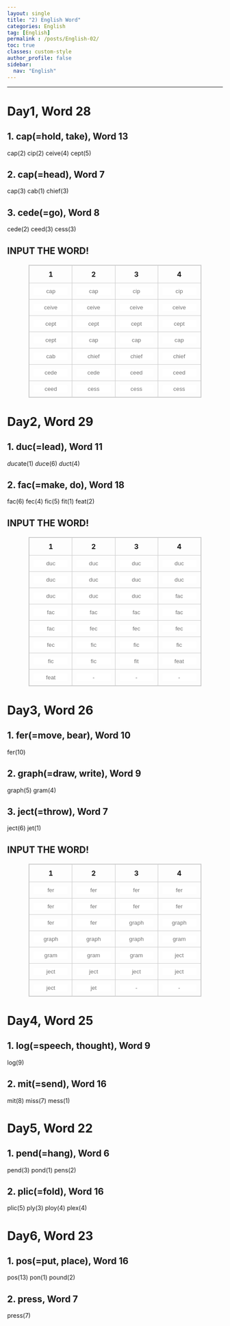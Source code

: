```yaml
---
layout: single
title: "2) English Word"
categories: English
tag: [English]
permalink : /posts/English-02/
toc: true
classes: custom-style
author_profile: false
sidebar:
  nav: "English"
---
```


<head>
  <style>
    table {
        border-collapse: collapse;
        width: 80%;
        margin: 20px auto;
    }
    table, th, td {
        border: 1px solid #ccc;
    }
    th, td {
        text-align: center;
        padding: 10px;
    }
    td.match {
        background-color: solid rgb(183, 240, 177);/* 매칭된 셀의 색상 */
        color: solid rgb(183, 240, 177);
    }
    input {
        width: 100%;
        border: none;
        text-align: center;
    }
    input:focus {
        outline: none;
    }
  </style>
</head>

<hr>

# Day1, Word 28

## 1. cap(=hold, take), Word 13

cap(2) cip(2) ceive(4) cept(5)

## 2. cap(=head), Word 7

cap(3) cab(1) chief(3)

## 3. cede(=go), Word 8

cede(2) ceed(3) cess(3)

## INPUT THE WORD!

<table id="Day01">
  <thead>
      <tr>
          <th>1</th>
          <th>2</th>
          <th>3</th>
          <th>4</th>
      </tr>
  </thead>
  <tbody>
      <tr>
          <td><input type="text" placeholder="cap"></td>
          <td><input type="text" placeholder="cap"></td>
          <td><input type="text" placeholder="cip"></td>
          <td><input type="text" placeholder="cip"></td>
      </tr>
      <tr>
          <td><input type="text" placeholder="ceive"></td>
          <td><input type="text" placeholder="ceive"></td>
          <td><input type="text" placeholder="ceive"></td>
          <td><input type="text" placeholder="ceive"></td>
      </tr>
      <tr>
          <td><input type="text" placeholder="cept"></td>
          <td><input type="text" placeholder="cept"></td>
          <td><input type="text" placeholder="cept"></td>
          <td><input type="text" placeholder="cept"></td>
      </tr>
      <tr>
          <td><input type="text" placeholder="cept"></td>
          <td><input type="text" placeholder="cap"></td>
          <td><input type="text" placeholder="cap"></td>
          <td><input type="text" placeholder="cap"></td>
      </tr>
      <tr>
          <td><input type="text" placeholder="cab"></td>
          <td><input type="text" placeholder="chief"></td>
          <td><input type="text" placeholder="chief"></td>
          <td><input type="text" placeholder="chief"></td>
      </tr>
      <tr>
          <td><input type="text" placeholder="cede"></td>
          <td><input type="text" placeholder="cede"></td>
          <td><input type="text" placeholder="ceed"></td>
          <td><input type="text" placeholder="ceed"></td>
      </tr>
      <tr>
          <td><input type="text" placeholder="ceed"></td>
          <td><input type="text" placeholder="cess"></td>
          <td><input type="text" placeholder="cess"></td>
          <td><input type="text" placeholder="cess"></td>
      </tr>
  </tbody>
</table>

# Day2, Word 29

## 1. duc(=lead), Word 11

*duc*ate(1) *duc*e(6) *duc*t(4)

## 2. fac(=make, do), Word 18

fac(6) fec(4) fic(5) fit(1) feat(2)

## INPUT THE WORD!

<table id="Day02">
  <thead>
      <tr>
          <th>1</th>
          <th>2</th>
          <th>3</th>
          <th>4</th>
      </tr>
  </thead>
  <tbody>
      <tr>
          <td><input type="text" placeholder="duc"></td>
          <td><input type="text" placeholder="duc"></td>
          <td><input type="text" placeholder="duc"></td>
          <td><input type="text" placeholder="duc"></td>
      </tr>
      <tr>
          <td><input type="text" placeholder="duc"></td>
          <td><input type="text" placeholder="duc"></td>
          <td><input type="text" placeholder="duc"></td>
          <td><input type="text" placeholder="duc"></td>
      </tr>
      <tr>
          <td><input type="text" placeholder="duc"></td>
          <td><input type="text" placeholder="duc"></td>
          <td><input type="text" placeholder="duc"></td>
          <td><input type="text" placeholder="fac"></td>
      </tr>
      <tr>
          <td><input type="text" placeholder="fac"></td>
          <td><input type="text" placeholder="fac"></td>
          <td><input type="text" placeholder="fac"></td>
          <td><input type="text" placeholder="fac"></td>
      </tr>
      <tr>
          <td><input type="text" placeholder="fac"></td>
          <td><input type="text" placeholder="fec"></td>
          <td><input type="text" placeholder="fec"></td>
          <td><input type="text" placeholder="fec"></td>
      </tr>
      <tr>
          <td><input type="text" placeholder="fec"></td>
          <td><input type="text" placeholder="fic"></td>
          <td><input type="text" placeholder="fic"></td>
          <td><input type="text" placeholder="fic"></td>
      </tr>
      <tr>
          <td><input type="text" placeholder="fic"></td>
          <td><input type="text" placeholder="fic"></td>
          <td><input type="text" placeholder="fit"></td>
          <td><input type="text" placeholder="feat"></td>
      </tr>
      <tr>
          <td><input type="text" placeholder="feat"></td>
          <td><input type="text" placeholder="-"></td>
          <td><input type="text" placeholder="-"></td>
          <td><input type="text" placeholder="-"></td>
      </tr>
  </tbody>
</table>

# Day3, Word 26

## 1. fer(=move, bear), Word 10

fer(10)

## 2. graph(=draw, write), Word 9

graph(5) gram(4)

## 3. ject(=throw), Word 7

ject(6) jet(1)

## INPUT THE WORD!

<table id="Day03">
  <thead>
      <tr>
          <th>1</th>
          <th>2</th>
          <th>3</th>
          <th>4</th>
      </tr>
  </thead>
  <tbody>
      <tr>
          <td><input type="text" placeholder="fer"></td>
          <td><input type="text" placeholder="fer"></td>
          <td><input type="text" placeholder="fer"></td>
          <td><input type="text" placeholder="fer"></td>
      </tr>
      <tr>
          <td><input type="text" placeholder="fer"></td>
          <td><input type="text" placeholder="fer"></td>
          <td><input type="text" placeholder="fer"></td>
          <td><input type="text" placeholder="fer"></td>
      </tr>
      <tr>
          <td><input type="text" placeholder="fer"></td>
          <td><input type="text" placeholder="fer"></td>
          <td><input type="text" placeholder="graph"></td>
          <td><input type="text" placeholder="graph"></td>
      </tr>
      <tr>
          <td><input type="text" placeholder="graph"></td>
          <td><input type="text" placeholder="graph"></td>
          <td><input type="text" placeholder="graph"></td>
          <td><input type="text" placeholder="gram"></td>
      </tr>
      <tr>
          <td><input type="text" placeholder="gram"></td>
          <td><input type="text" placeholder="gram"></td>
          <td><input type="text" placeholder="gram"></td>
          <td><input type="text" placeholder="ject"></td>
      </tr>
      <tr>
          <td><input type="text" placeholder="ject"></td>
          <td><input type="text" placeholder="ject"></td>
          <td><input type="text" placeholder="ject"></td>
          <td><input type="text" placeholder="ject"></td>
      </tr>
      <tr>
          <td><input type="text" placeholder="ject"></td>
          <td><input type="text" placeholder="jet"></td>
          <td><input type="text" placeholder="-"></td>
          <td><input type="text" placeholder="-"></td>
      </tr>
  </tbody>
</table>

# Day4, Word 25

## 1. log(=speech, thought), Word 9

log(9)

## 2. mit(=send), Word 16

mit(8) miss(7) mess(1) 

# Day5, Word 22

## 1. pend(=hang), Word 6

pend(3) pond(1) pens(2)

## 2. plic(=fold), Word 16

plic(5) ply(3) ploy(4) plex(4)

# Day6, Word 23

## 1. pos(=put, place), Word 16

pos(13) pon(1) pound(2)

## 2. press, Word 7 

press(7)



<script src="/assets/js/script02.js"></script>
